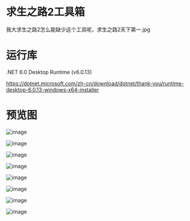 # 求生之路2工具箱

我大求生之路2怎么能缺少这个工具呢，求生之路2天下第一.jpg

# 运行库

.NET 6.0 Desktop Runtime (v6.0.13)

https://dotnet.microsoft.com/zh-cn/download/dotnet/thank-you/runtime-desktop-6.0.13-windows-x64-installer

# 预览图

![image](https://user-images.githubusercontent.com/28080853/215319109-27ee6535-9afc-4e0b-9a2a-047ee2a41129.png)

![image](https://user-images.githubusercontent.com/28080853/215319119-6f6dae83-3c4b-4136-b0cd-15d19fd360bc.png)

![image](https://user-images.githubusercontent.com/28080853/215319123-7ca0b1f4-d5d5-42fc-8756-65da11e77c5f.png)

![image](https://user-images.githubusercontent.com/28080853/215319155-22c727fe-4d8b-4ea2-8d36-37f6fe987925.png)

![image](https://user-images.githubusercontent.com/28080853/215319135-0846328e-0d0b-4b5d-ae32-7aa01cd3880f.png)

![image](https://user-images.githubusercontent.com/28080853/215319163-18c50a3c-93aa-488b-8653-d0ec6bdc0b36.png)

![image](https://user-images.githubusercontent.com/28080853/215319167-1437f307-cba0-4428-9f9d-ad1e1ca51397.png)

![image](https://user-images.githubusercontent.com/28080853/215319173-00c2f1b6-d00c-44e8-b73d-bece57278364.png)
